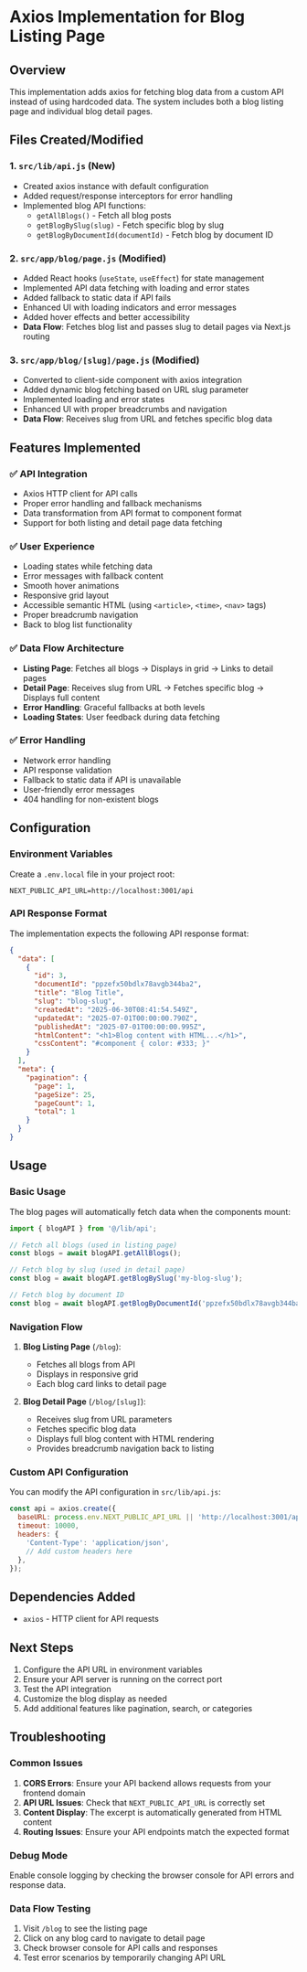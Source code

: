 # Axios Implementation for Blog Listing Page

## Overview
This implementation adds axios for fetching blog data from a custom API instead of using hardcoded data. The system includes both a blog listing page and individual blog detail pages.

## Files Created/Modified

### 1. `src/lib/api.js` (New)
- Created axios instance with default configuration
- Added request/response interceptors for error handling
- Implemented blog API functions:
  - `getAllBlogs()` - Fetch all blog posts
  - `getBlogBySlug(slug)` - Fetch specific blog by slug
  - `getBlogByDocumentId(documentId)` - Fetch blog by document ID

### 2. `src/app/blog/page.js` (Modified)
- Added React hooks (`useState`, `useEffect`) for state management
- Implemented API data fetching with loading and error states
- Added fallback to static data if API fails
- Enhanced UI with loading indicators and error messages
- Added hover effects and better accessibility
- **Data Flow**: Fetches blog list and passes slug to detail pages via Next.js routing

### 3. `src/app/blog/[slug]/page.js` (Modified)
- Converted to client-side component with axios integration
- Added dynamic blog fetching based on URL slug parameter
- Implemented loading and error states
- Enhanced UI with proper breadcrumbs and navigation
- **Data Flow**: Receives slug from URL and fetches specific blog data

## Features Implemented

### ✅ API Integration
- Axios HTTP client for API calls
- Proper error handling and fallback mechanisms
- Data transformation from API format to component format
- Support for both listing and detail page data fetching

### ✅ User Experience
- Loading states while fetching data
- Error messages with fallback content
- Smooth hover animations
- Responsive grid layout
- Accessible semantic HTML (using `<article>`, `<time>`, `<nav>` tags)
- Proper breadcrumb navigation
- Back to blog list functionality

### ✅ Data Flow Architecture
- **Listing Page**: Fetches all blogs → Displays in grid → Links to detail pages
- **Detail Page**: Receives slug from URL → Fetches specific blog → Displays full content
- **Error Handling**: Graceful fallbacks at both levels
- **Loading States**: User feedback during data fetching

### ✅ Error Handling
- Network error handling
- API response validation
- Fallback to static data if API is unavailable
- User-friendly error messages
- 404 handling for non-existent blogs

## Configuration

### Environment Variables
Create a `.env.local` file in your project root:

```env
NEXT_PUBLIC_API_URL=http://localhost:3001/api
```

### API Response Format
The implementation expects the following API response format:

```json
{
  "data": [
    {
      "id": 3,
      "documentId": "ppzefx50bdlx78avgb344ba2",
      "title": "Blog Title",
      "slug": "blog-slug",
      "createdAt": "2025-06-30T08:41:54.549Z",
      "updatedAt": "2025-07-01T00:00:00.790Z",
      "publishedAt": "2025-07-01T00:00:00.995Z",
      "htmlContent": "<h1>Blog content with HTML...</h1>",
      "cssContent": "#component { color: #333; }"
    }
  ],
  "meta": {
    "pagination": {
      "page": 1,
      "pageSize": 25,
      "pageCount": 1,
      "total": 1
    }
  }
}
```

## Usage

### Basic Usage
The blog pages will automatically fetch data when the components mount:

```jsx
import { blogAPI } from '@/lib/api';

// Fetch all blogs (used in listing page)
const blogs = await blogAPI.getAllBlogs();

// Fetch blog by slug (used in detail page)
const blog = await blogAPI.getBlogBySlug('my-blog-slug');

// Fetch blog by document ID
const blog = await blogAPI.getBlogByDocumentId('ppzefx50bdlx78avgb344ba2');
```

### Navigation Flow
1. **Blog Listing Page** (`/blog`):
   - Fetches all blogs from API
   - Displays in responsive grid
   - Each blog card links to detail page

2. **Blog Detail Page** (`/blog/[slug]`):
   - Receives slug from URL parameters
   - Fetches specific blog data
   - Displays full blog content with HTML rendering
   - Provides breadcrumb navigation back to listing

### Custom API Configuration
You can modify the API configuration in `src/lib/api.js`:

```javascript
const api = axios.create({
  baseURL: process.env.NEXT_PUBLIC_API_URL || 'http://localhost:3001/api',
  timeout: 10000,
  headers: {
    'Content-Type': 'application/json',
    // Add custom headers here
  },
});
```

## Dependencies Added
- `axios` - HTTP client for API requests

## Next Steps
1. Configure the API URL in environment variables
2. Ensure your API server is running on the correct port
3. Test the API integration
4. Customize the blog display as needed
5. Add additional features like pagination, search, or categories

## Troubleshooting

### Common Issues
1. **CORS Errors**: Ensure your API backend allows requests from your frontend domain
2. **API URL Issues**: Check that `NEXT_PUBLIC_API_URL` is correctly set
3. **Content Display**: The excerpt is automatically generated from HTML content
4. **Routing Issues**: Ensure your API endpoints match the expected format

### Debug Mode
Enable console logging by checking the browser console for API errors and response data.

### Data Flow Testing
1. Visit `/blog` to see the listing page
2. Click on any blog card to navigate to detail page
3. Check browser console for API calls and responses
4. Test error scenarios by temporarily changing API URL 